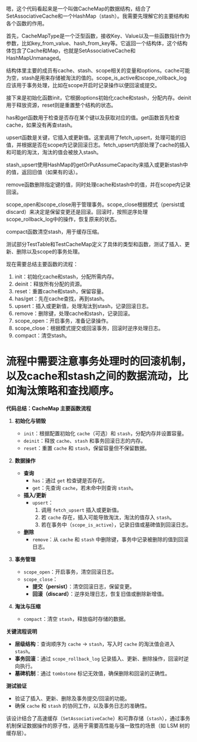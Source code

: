 嗯，这个代码看起来是一个叫做CacheMap的数据结构，结合了SetAssociativeCache和一个HashMap（stash）。我需要先理解它的主要结构和各个函数的作用。

首先，CacheMapType是一个泛型函数，接收Key、Value以及一些函数指针作为参数，比如key_from_value、hash_from_key等。它返回一个结构体，这个结构体包含了Cache和Map，也就是SetAssociativeCache和HashMapUnmanaged。

结构体里主要的成员有cache、stash、scope相关的变量和options。cache可能为空，stash是用来存储被淘汰的值的。scope_is_active和scope_rollback_log应该用于事务处理，比如在scope开启时记录操作以便回滚或提交。

接下来是初始化函数init，它根据options初始化cache和stash，分配内存。deinit用于释放资源，reset则是重置整个结构的状态。

has和get函数用于检查是否存在某个键以及获取对应的值。get函数首先检查cache，如果没有再查stash。

upsert函数是关键，它插入或更新值。这里调用了fetch_upsert，处理可能的旧值，并根据是否在scope内记录回滚日志。fetch_upsert内部处理了cache的插入和可能的淘汰，淘汰的值会被放入stash。

stash_upsert使用HashMap的getOrPutAssumeCapacity来插入或更新stash中的值，返回旧值（如果有的话）。

remove函数删除指定键的值，同时处理cache和stash中的值，并在scope内记录回滚。

scope_open和scope_close用于管理事务。scope_close根据模式（persist或discard）来决定是保留变更还是回滚。回滚时，按照逆序处理scope_rollback_log中的操作，恢复原来的状态。

compact函数清空stash，用于缓存压缩。

测试部分TestTable和TestCacheMap定义了具体的类型和函数，测试了插入、更新、删除以及scope的事务处理。

现在需要总结主要函数的流程：

1. init：初始化cache和stash，分配所需内存。
2. deinit：释放所有分配的资源。
3. reset：重置cache和stash，保留容量。
4. has/get：先在cache查找，再到stash。
5. upsert：插入或更新值，处理淘汰到stash，记录回滚日志。
6. remove：删除键，处理cache和stash，记录回滚。
7. scope_open：开启事务，准备记录操作。
8. scope_close：根据模式提交或回滚事务，回滚时逆序处理日志。
9. compact：清空stash。

流程中需要注意事务处理时的回滚机制，以及cache和stash之间的数据流动，比如淘汰策略和查找顺序。
================================================
**代码总结：CacheMap 主要函数流程**

1. **初始化与销毁**  
   - `init`：根据配置初始化 `cache`（可选）和 `stash`，分配内存并设置容量。  
   - `deinit`：释放 `cache`、`stash` 和事务回滚日志的内存。  
   - `reset`：重置 `cache` 和 `stash`，保留容量但不保留数据。

2. **数据操作**  
   - **查询**  
     - `has`：通过 `get` 检查键是否存在。  
     - `get`：先查询 `cache`，若未命中则查询 `stash`。  
   - **插入/更新**  
     - `upsert`：  
       1. 调用 `fetch_upsert` 插入或更新值。  
       2. 若 `cache` 存在，插入可能导致淘汰，淘汰的值存入 `stash`。  
       3. 若在事务中（`scope_is_active`），记录旧值或墓碑值到回滚日志。  
   - **删除**  
     - `remove`：从 `cache` 和 `stash` 中删除键，事务中记录被删除的值到回滚日志。

3. **事务管理**  
   - `scope_open`：开启事务，清空回滚日志。  
   - `scope_close`：  
     - **提交（persist）**：清空回滚日志，保留变更。  
     - **回滚（discard）**：逆序处理日志，恢复旧值或删除新增值。  

4. **淘汰与压缩**  
   - `compact`：清空 `stash`，释放临时存储的数据。  

**关键流程说明**  
- **层级结构**：查询顺序为 `cache` → `stash`，写入时 `cache` 的淘汰值会进入 `stash`。  
- **事务回滚**：通过 `scope_rollback_log` 记录插入、更新、删除操作，回滚时逆向执行。  
- **墓碑机制**：通过 `tombstone` 标记无效值，确保删除和回滚的正确性。  

**测试验证**  
- 验证了插入、更新、删除及事务提交/回滚的功能。  
- 确保 `cache` 和 `stash` 的协同工作，以及事务日志的准确性。  

该设计结合了高速缓存（`SetAssociativeCache`）和可靠存储（`stash`），通过事务机制保证数据操作的原子性，适用于需要高性能与强一致性的场景（如 LSM 树的缓存层）。
